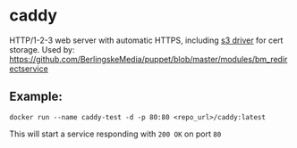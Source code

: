 # caddy

HTTP/1-2-3 web server with automatic HTTPS, including [s3 driver](https://github.com/ss098/certmagic-s3) for cert storage.
Used by: https://github.com/BerlingskeMedia/puppet/blob/master/modules/bm_redirectservice


## Example:

`docker run --name caddy-test -d -p 80:80 <repo_url>/caddy:latest`

This will start a service responding with `200 OK` on port `80`
